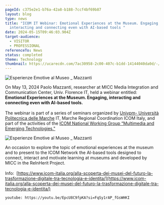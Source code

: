 ```yaml
---
pageId: c375e2e1-b76a-42a8-b188-7ccf4bf69b87
layout: blog
type: news
title: "ICOM IT Webinar: Emotional Experiences at the Museum. Engaging,
  interacting and connecting even with AI-based tools "
date: 2024-05-15T09:46:03.904Z
target-audience:
  - VISITOR
  - PROFESSIONAL
referenceTo: News
status: completed
theme: Technology
thumbnail: https://ucarecdn.com/7ac30958-2c00-407c-b1dd-14144040da0d/-/crop/456x496/38,10/-/preview/
---
```

![Esperienze Emotive al Museo _ Mazzanti](https://ucarecdn.com/649de358-d54b-482b-95d9-5576e56b9028/ "Esperienze Emotive al Museo _ Mazzanti")

On May 13, 2024 Paolo Mazzanti, researcher at MICC Media Integration and Communication Center, Univ. Florence IT, held a webinar entitled: **Emotional Experiences at the Museum. Engaging, interacting and connecting even with AI-based tools.** \
\
The webinar is part of a series of seminars organized by [Univpm- Università Politecnica delle Marche](https://www.univpm.it/Entra/Universita_Politecnica_delle_Marche_Home/L/1) IT, Marche Regional Coordination ICOM Italy, and part of the activities of the [ICOM National Working Group “Multimedia and Emerging Technologies."](https://www.icom-italia.org/gruppo-di-lavoro-multimedia-e-tecnologie-emergenti/)

![Esperienze Emotive al Museo _ Mazzanti](https://ucarecdn.com/b1303eca-dc8f-4438-be80-a5e041f14fc4/ "Esperienze Emotive al Museo _ Mazzanti")

An occasion to explore the topic of emotional experiences at the museum and to present to the ICOM Network the AI-based tools designed to connect, interact and motivate learning at museums and developed by MICC in the ReInHerit Project.\
\
Info:  [https://www.icom-italia.org/​alla-scoperta-dei-musei-del-​futuro-la-trasformazione-​digitale-tra-tecnologia-e-​identita/](https://www.icom-italia.org/alla-scoperta-dei-musei-del-futuro-la-trasformazione-digitale-tra-tecnologia-e-identita/)

`youtube: https://youtu.be/EpcU8C9fpKA?si=FqSy1rAP_fGsWHKI`